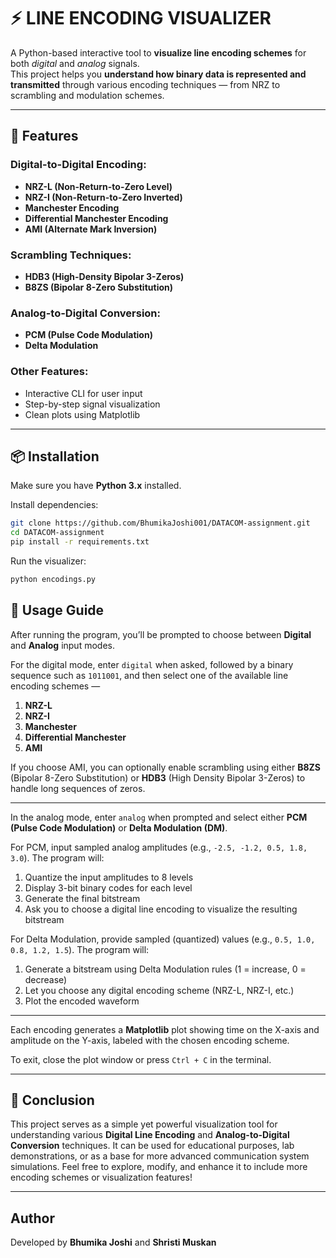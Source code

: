 # ⚡ LINE ENCODING VISUALIZER

A Python-based interactive tool to **visualize line encoding schemes** for both *digital* and *analog* signals.  
This project helps you **understand how binary data is represented and transmitted** through various encoding techniques — from NRZ to scrambling and modulation schemes.

---

## 🧩 Features

### Digital-to-Digital Encoding:
- **NRZ-L (Non-Return-to-Zero Level)**
- **NRZ-I (Non-Return-to-Zero Inverted)**
- **Manchester Encoding**
- **Differential Manchester Encoding**
- **AMI (Alternate Mark Inversion)**

### Scrambling Techniques:
- **HDB3 (High-Density Bipolar 3-Zeros)**
- **B8ZS (Bipolar 8-Zero Substitution)**

### Analog-to-Digital Conversion:
- **PCM (Pulse Code Modulation)**
- **Delta Modulation**

### Other Features:
- Interactive CLI for user input  
- Step-by-step signal visualization
- Clean plots using Matplotlib  

---

## 📦 Installation

Make sure you have **Python 3.x** installed.

Install dependencies:
```bash
git clone https://github.com/BhumikaJoshi001/DATACOM-assignment.git
cd DATACOM-assignment
pip install -r requirements.txt
```
Run the visualizer:
```bash
python encodings.py
```
## 🚀 Usage Guide

After running the program, you’ll be prompted to choose between **Digital** and **Analog** input modes.

For the digital mode, enter `digital` when asked, followed by a binary sequence such as `1011001`, and then select one of the available line encoding schemes — 
1. **NRZ-L**
2. **NRZ-I**
3. **Manchester**
4. **Differential Manchester**
5. **AMI**

If you choose AMI, you can optionally enable scrambling using either **B8ZS** (Bipolar 8-Zero Substitution) or **HDB3** (High Density Bipolar 3-Zeros) to handle long sequences of zeros. 

---

In the analog mode, enter `analog` when prompted and select either **PCM (Pulse Code Modulation)** or **Delta Modulation (DM)**. 

For PCM, input sampled analog amplitudes (e.g., `-2.5, -1.2, 0.5, 1.8, 3.0`). The program will:
1. Quantize the input amplitudes to 8 levels  
2. Display 3-bit binary codes for each level  
3. Generate the final bitstream  
4. Ask you to choose a digital line encoding to visualize the resulting bitstream

For Delta Modulation, provide sampled (quantized) values (e.g., `0.5, 1.0, 0.8, 1.2, 1.5`). The program will:
1. Generate a bitstream using Delta Modulation rules (1 = increase, 0 = decrease)
2. Let you choose any digital encoding scheme (NRZ-L, NRZ-I, etc.)
3. Plot the encoded waveform

---

Each encoding generates a **Matplotlib** plot showing time on the X-axis and amplitude on the Y-axis, labeled with the chosen encoding scheme. 

To exit, close the plot window or press `Ctrl + C` in the terminal.

---

## 🧩 Conclusion

This project serves as a simple yet powerful visualization tool for understanding various **Digital Line Encoding** and **Analog-to-Digital Conversion** techniques. It can be used for educational purposes, lab demonstrations, or as a base for more advanced communication system simulations. Feel free to explore, modify, and enhance it to include more encoding schemes or visualization features!

---

## Author

Developed by **Bhumika Joshi** and **Shristi Muskan**  
